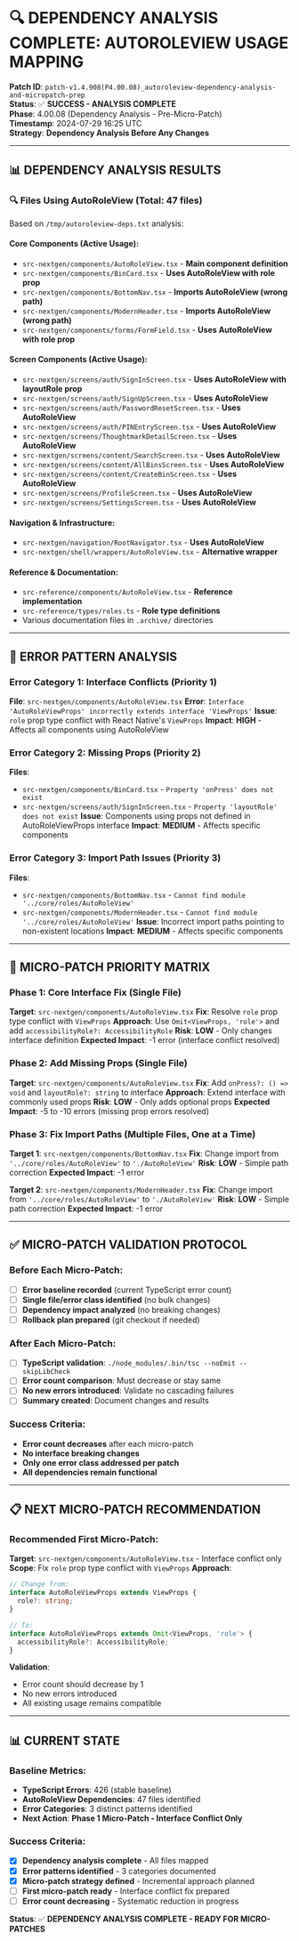 # 🔍 **DEPENDENCY ANALYSIS COMPLETE: AUTOROLEVIEW USAGE MAPPING**

**Patch ID**: `patch-v1.4.908(P4.00.08)_autoroleview-dependency-analysis-and-micropatch-prep`  
**Status**: ✅ **SUCCESS - ANALYSIS COMPLETE**  
**Phase**: 4.00.08 (Dependency Analysis - Pre-Micro-Patch)  
**Timestamp**: 2024-07-29 16:25 UTC  
**Strategy**: **Dependency Analysis Before Any Changes**

---

## 📊 **DEPENDENCY ANALYSIS RESULTS**

### **🔍 Files Using AutoRoleView (Total: 47 files)**
Based on `/tmp/autoroleview-deps.txt` analysis:

#### **Core Components (Active Usage):**
- `src-nextgen/components/AutoRoleView.tsx` - **Main component definition**
- `src-nextgen/components/BinCard.tsx` - **Uses AutoRoleView with role prop**
- `src-nextgen/components/BottomNav.tsx` - **Imports AutoRoleView (wrong path)**
- `src-nextgen/components/ModernHeader.tsx` - **Imports AutoRoleView (wrong path)**
- `src-nextgen/components/forms/FormField.tsx` - **Uses AutoRoleView with role prop**

#### **Screen Components (Active Usage):**
- `src-nextgen/screens/auth/SignInScreen.tsx` - **Uses AutoRoleView with layoutRole prop**
- `src-nextgen/screens/auth/SignUpScreen.tsx` - **Uses AutoRoleView**
- `src-nextgen/screens/auth/PasswordResetScreen.tsx` - **Uses AutoRoleView**
- `src-nextgen/screens/auth/PINEntryScreen.tsx` - **Uses AutoRoleView**
- `src-nextgen/screens/ThoughtmarkDetailScreen.tsx` - **Uses AutoRoleView**
- `src-nextgen/screens/content/SearchScreen.tsx` - **Uses AutoRoleView**
- `src-nextgen/screens/content/AllBinsScreen.tsx` - **Uses AutoRoleView**
- `src-nextgen/screens/content/CreateBinScreen.tsx` - **Uses AutoRoleView**
- `src-nextgen/screens/ProfileScreen.tsx` - **Uses AutoRoleView**
- `src-nextgen/screens/SettingsScreen.tsx` - **Uses AutoRoleView**

#### **Navigation & Infrastructure:**
- `src-nextgen/navigation/RootNavigator.tsx` - **Uses AutoRoleView**
- `src-nextgen/shell/wrappers/AutoRoleView.tsx` - **Alternative wrapper**

#### **Reference & Documentation:**
- `src-reference/components/AutoRoleView.tsx` - **Reference implementation**
- `src-reference/types/roles.ts` - **Role type definitions**
- Various documentation files in `.archive/` directories

---

## 🚨 **ERROR PATTERN ANALYSIS**

### **Error Category 1: Interface Conflicts (Priority 1)**
**File**: `src-nextgen/components/AutoRoleView.tsx`
**Error**: `Interface 'AutoRoleViewProps' incorrectly extends interface 'ViewProps'`
**Issue**: `role` prop type conflict with React Native's `ViewProps`
**Impact**: **HIGH** - Affects all components using AutoRoleView

### **Error Category 2: Missing Props (Priority 2)**
**Files**: 
- `src-nextgen/components/BinCard.tsx` - `Property 'onPress' does not exist`
- `src-nextgen/screens/auth/SignInScreen.tsx` - `Property 'layoutRole' does not exist`
**Issue**: Components using props not defined in AutoRoleViewProps interface
**Impact**: **MEDIUM** - Affects specific components

### **Error Category 3: Import Path Issues (Priority 3)**
**Files**:
- `src-nextgen/components/BottomNav.tsx` - `Cannot find module '../core/roles/AutoRoleView'`
- `src-nextgen/components/ModernHeader.tsx` - `Cannot find module '../core/roles/AutoRoleView'`
**Issue**: Incorrect import paths pointing to non-existent locations
**Impact**: **MEDIUM** - Affects specific components

---

## 🎯 **MICRO-PATCH PRIORITY MATRIX**

### **Phase 1: Core Interface Fix (Single File)**
**Target**: `src-nextgen/components/AutoRoleView.tsx`
**Fix**: Resolve `role` prop type conflict with `ViewProps`
**Approach**: Use `Omit<ViewProps, 'role'>` and add `accessibilityRole?: AccessibilityRole`
**Risk**: **LOW** - Only changes interface definition
**Expected Impact**: -1 error (interface conflict resolved)

### **Phase 2: Add Missing Props (Single File)**
**Target**: `src-nextgen/components/AutoRoleView.tsx`
**Fix**: Add `onPress?: () => void` and `layoutRole?: string` to interface
**Approach**: Extend interface with commonly used props
**Risk**: **LOW** - Only adds optional props
**Expected Impact**: -5 to -10 errors (missing prop errors resolved)

### **Phase 3: Fix Import Paths (Multiple Files, One at a Time)**
**Target 1**: `src-nextgen/components/BottomNav.tsx`
**Fix**: Change import from `'../core/roles/AutoRoleView'` to `'./AutoRoleView'`
**Risk**: **LOW** - Simple path correction
**Expected Impact**: -1 error

**Target 2**: `src-nextgen/components/ModernHeader.tsx`
**Fix**: Change import from `'../core/roles/AutoRoleView'` to `'./AutoRoleView'`
**Risk**: **LOW** - Simple path correction
**Expected Impact**: -1 error

---

## ✅ **MICRO-PATCH VALIDATION PROTOCOL**

### **Before Each Micro-Patch:**
- [ ] **Error baseline recorded** (current TypeScript error count)
- [ ] **Single file/error class identified** (no bulk changes)
- [ ] **Dependency impact analyzed** (no breaking changes)
- [ ] **Rollback plan prepared** (git checkout if needed)

### **After Each Micro-Patch:**
- [ ] **TypeScript validation**: `./node_modules/.bin/tsc --noEmit --skipLibCheck`
- [ ] **Error count comparison**: Must decrease or stay same
- [ ] **No new errors introduced**: Validate no cascading failures
- [ ] **Summary created**: Document changes and results

### **Success Criteria:**
- **Error count decreases** after each micro-patch
- **No interface breaking changes**
- **Only one error class addressed per patch**
- **All dependencies remain functional**

---

## 📋 **NEXT MICRO-PATCH RECOMMENDATION**

### **Recommended First Micro-Patch:**
**Target**: `src-nextgen/components/AutoRoleView.tsx` - Interface conflict only
**Scope**: Fix `role` prop type conflict with `ViewProps`
**Approach**: 
```typescript
// Change from:
interface AutoRoleViewProps extends ViewProps {
  role?: string;
}

// To:
interface AutoRoleViewProps extends Omit<ViewProps, 'role'> {
  accessibilityRole?: AccessibilityRole;
}
```

**Validation**: 
- Error count should decrease by 1
- No new errors introduced
- All existing usage remains compatible

---

## 📊 **CURRENT STATE**

### **Baseline Metrics:**
- **TypeScript Errors**: 426 (stable baseline)
- **AutoRoleView Dependencies**: 47 files identified
- **Error Categories**: 3 distinct patterns identified
- **Next Action**: **Phase 1 Micro-Patch - Interface Conflict Only**

### **Success Criteria:**
- [x] **Dependency analysis complete** - All files mapped
- [x] **Error patterns identified** - 3 categories documented
- [x] **Micro-patch strategy defined** - Incremental approach planned
- [ ] **First micro-patch ready** - Interface conflict fix prepared
- [ ] **Error count decreasing** - Systematic reduction in progress

**Status**: ✅ **DEPENDENCY ANALYSIS COMPLETE - READY FOR MICRO-PATCHES** 